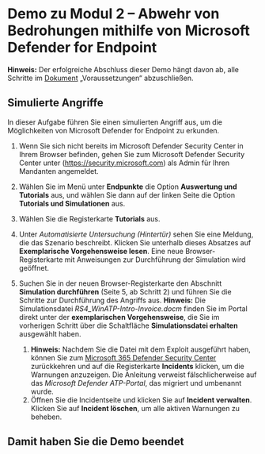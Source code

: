 # Demo zu Modul 2 – Abwehr von Bedrohungen mithilfe von Microsoft Defender for Endpoint

**Hinweis:** Der erfolgreiche Abschluss dieser Demo hängt davon ab, alle Schritte im  [Dokument](00-prerequisites.md) „Voraussetzungen“ abzuschließen.

## Simulierte Angriffe

In dieser Aufgabe führen Sie einen simulierten Angriff aus, um die Möglichkeiten von Microsoft Defender for Endpoint zu erkunden.

1. Wenn Sie sich nicht bereits im Microsoft Defender Security Center in Ihrem Browser befinden, gehen Sie zum Microsoft Defender Security Center unter (https://security.microsoft.com) als Admin für Ihren Mandanten angemeldet.

1. Wählen Sie im Menü unter **Endpunkte** die Option **Auswertung und Tutorials** aus, und wählen Sie dann auf der linken Seite die Option **Tutorials und Simulationen** aus.

1. Wählen Sie die Registerkarte **Tutorials** aus.

1. Unter *Automatisierte Untersuchung (Hintertür)* sehen Sie eine Meldung, die das Szenario beschreibt.  Klicken Sie unterhalb dieses Absatzes auf **Exemplarische Vorgehensweise lesen**. Eine neue Browser-Registerkarte mit Anweisungen zur Durchführung der Simulation wird geöffnet.

1. Suchen Sie in der neuen Browser-Registerkarte den Abschnitt **Simulation durchführen** (Seite 5, ab Schritt 2) und führen Sie die Schritte zur Durchführung des Angriffs aus. **Hinweis:** Die Simulationsdatei *RS4_WinATP-Intro-Invoice.docm* finden Sie im Portal direkt unter der **exemplarischen Vorgehensweise**, die Sie im vorherigen Schritt über die Schaltfläche **Simulationsdatei erhalten** ausgewählt haben.

    1. **Hinweis:** Nachdem Sie die Datei mit dem Exploit ausgeführt haben, können Sie zum [Microsoft 365 Defender Security Center](https://security.microsoft.com) zurückkehren und auf die Registerkarte **Incidents** klicken, um die Warnungen anzuzeigen. Die Anleitung verweist fälschlicherweise auf das *Microsoft Defender ATP-Portal*, das migriert und umbenannt wurde.
    1. Öffnen Sie die Incidentseite und klicken Sie auf **Incident verwalten**. Klicken Sie auf **Incident löschen**, um alle aktiven Warnungen zu beheben.


## Damit haben Sie die Demo beendet
